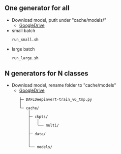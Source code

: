 
## One generator for all
- Download model, putit under "cache/models/"
  - [GoogleDrive](https://drive.google.com/file/d/1J1JDCnF3mp23sNUqESLxejf1XaVXS8Kj/view?usp=sharing)
- small batch
  ```bash
  run_small.sh
  ```
- large batch
  ```bash
  run_large.sh
  ```

## N generators for N classes

- Download model, rename folder to "cache/models"
  - [GoogleDrive](https://drive.google.com/drive/folders/1L94fyrLCpbGFLQi5Q94_1MdYJp6Tb0kI?usp=sharing)
    ```
    ├─ DAFLDeepinvert-train_v6_tmp.py
    │
    └─ cache/
        │
        ├─ ckpts/
        │   │
        │   └── multi/
        │  
        ├─ data/
        │
        │
        └── models/
    ``` 